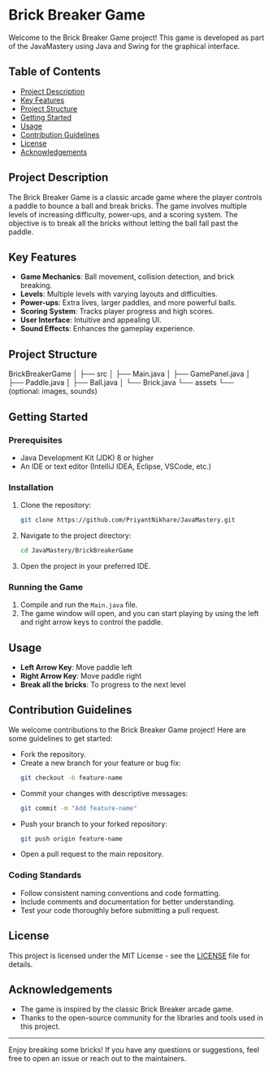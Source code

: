 # Brick Breaker Game

Welcome to the Brick Breaker Game project! This game is developed as part of the JavaMastery using Java and Swing for the graphical interface.

## Table of Contents
- [Project Description](#project-description)
- [Key Features](#key-features)
- [Project Structure](#project-structure)
- [Getting Started](#getting-started)
- [Usage](#usage)
- [Contribution Guidelines](#contribution-guidelines)
- [License](#license)
- [Acknowledgements](#acknowledgements)

## Project Description
The Brick Breaker Game is a classic arcade game where the player controls a paddle to bounce a ball and break bricks. The game involves multiple levels of increasing difficulty, power-ups, and a scoring system. The objective is to break all the bricks without letting the ball fall past the paddle.

## Key Features
- **Game Mechanics**: Ball movement, collision detection, and brick breaking.
- **Levels**: Multiple levels with varying layouts and difficulties.
- **Power-ups**: Extra lives, larger paddles, and more powerful balls.
- **Scoring System**: Tracks player progress and high scores.
- **User Interface**: Intuitive and appealing UI.
- **Sound Effects**: Enhances the gameplay experience.

## Project Structure
BrickBreakerGame
│
├── src
│   ├── Main.java
│   ├── GamePanel.java
│   ├── Paddle.java
│   ├── Ball.java
│   └── Brick.java
└── assets
    └── (optional: images, sounds)

## Getting Started
### Prerequisites
- Java Development Kit (JDK) 8 or higher
- An IDE or text editor (IntelliJ IDEA, Eclipse, VSCode, etc.)

### Installation
1. Clone the repository:
    ```bash
    git clone https://github.com/PriyantNikhare/JavaMastery.git
    ```
2. Navigate to the project directory:
    ```bash
    cd JavaMastery/BrickBreakerGame
    ```
3. Open the project in your preferred IDE.

### Running the Game
1. Compile and run the `Main.java` file.
2. The game window will open, and you can start playing by using the left and right arrow keys to control the paddle.

## Usage
- **Left Arrow Key**: Move paddle left
- **Right Arrow Key**: Move paddle right
- **Break all the bricks**: To progress to the next level

## Contribution Guidelines
We welcome contributions to the Brick Breaker Game project! Here are some guidelines to get started:
- Fork the repository.
- Create a new branch for your feature or bug fix:
    ```bash
    git checkout -b feature-name
    ```
- Commit your changes with descriptive messages:
    ```bash
    git commit -m "Add feature-name"
    ```
- Push your branch to your forked repository:
    ```bash
    git push origin feature-name
    ```
- Open a pull request to the main repository.

### Coding Standards
- Follow consistent naming conventions and code formatting.
- Include comments and documentation for better understanding.
- Test your code thoroughly before submitting a pull request.

## License
This project is licensed under the MIT License - see the [LICENSE](LICENSE) file for details.

## Acknowledgements
- The game is inspired by the classic Brick Breaker arcade game.
- Thanks to the open-source community for the libraries and tools used in this project.

---

Enjoy breaking some bricks! If you have any questions or suggestions, feel free to open an issue or reach out to the maintainers.